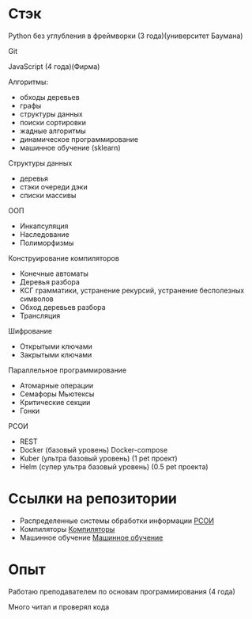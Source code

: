 # Стэк 

Python без углубления в фреймворки (3 года)(университет Баумана)

Git

JavaScript (4 года)(Фирма)

Алгоритмы:
* обходы деревьев
* графы
* структуры данных
* поиски сортировки
* жадные алгоритмы
* динамическое программирование 
* машинное обучение (sklearn)

Структуры данных
* деревья
* стэки очереди дэки
* списки массивы 

ООП 
* Инкапсуляция
* Наследование
* Полиморфизмы

Конструирование компиляторов
* Конечные автоматы
* Деревья разбора
* КСГ грамматики, устранение рекурсий, устранение бесполезных символов
* Обход деревьев разбора
* Трансляция 

Шифрование
* Открытыми ключами
* Закрытыми ключами

Параллельное программирование
* Атомарные операции
* Семафоры Мьютексы
* Критические секции
* Гонки

РСОИ
* REST
* Docker (базовый уровень) Docker-compose
* Kuber (ультра базовый уровень) (1 pet проект)
* Helm (супер ультра базовый уровень) (0.5 pet проекта)


# Ссылки на репозитории

* Распределенные системы обработки информации
[РСОИ](https://github.com/legendaOS/network-of-training-centers)
* Компиляторы
[Компиляторы](https://github.com/legendaOS/kompilatory)
* Машинное обучение
[Машинное обучение](https://github.com/legendaOS/jyputer)

# Опыт

Работаю преподавателем по основам программирования (4 года)

Много читал и проверял кода